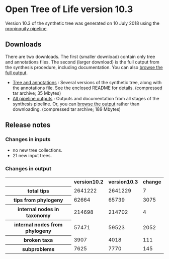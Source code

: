 # Open Tree of Life version 10.3

Version 10.3 of the synthetic tree was generated on 10 July 2018 using the [propinquity pipeline](https://github.com/OpenTreeOfLife/propinquity).

## Downloads
There are two downloads. The first (smaller download) contain only tree and annotations files. The second (larger download) is the full output from the synthesis procedure, including documentation. You can also [browse the full output](http://files.opentreeoflife.org/synthesis/opentree10.3/output/index.html).

* [Tree and annotations](http://files.opentreeoflife.org/synthesis/opentree10.3/opentree10.3_tree.tgz) : Several versions of the synthetic tree, along with the annotations file. See the enclosed README for details. (compressed tar archive; 35 Mbytes)
* [All pipeline outputs](http://files.opentreeoflife.org/synthesis/opentree10.3/opentree10.3_output.tgz) : Outputs and documentation from all stages of the synthesis pipeline. Or, you can [browse the output](http://files.opentreeoflife.org/synthesis/opentree10.3/output/index.html) rather than downloading. (compressed tar archive; 189 Mbytes)

## Release notes

### Changes in inputs

* no new tree collections.
* 21 new input trees.

### Changes in output

<table class="table table-condensed">
<tr>
<th><!--statistic-->&nbsp;</th>
<th>version10.2</th>
<th>version10.3</th>
<th>change</th>
<tr>
   <th>total tips</th>
   <td>2641222</td>
   <td>2641229</td>
   <td>7</td>
</tr>
<tr>
   <th>tips from phylogeny</th>
   <td>62664</td>
   <td>65739</td>
   <td>3075</td>
</tr>
<tr>
   <th>internal nodes in taxonomy</th>
   <td>214698</td>
   <td>214702</td>
   <td>4</td>
</tr>
<tr>
   <th>internal nodes from phylogeny</th>
   <td>57471</td>
   <td>59523</td>
   <td>2052</td>
</tr>
<tr>
   <th>broken taxa</th>
   <td>3907</td>
   <td>4018</td>
   <td>111</td>
</tr>
<tr>
   <th>subproblems</th>
   <td>7625</td>
   <td>7770</td>
   <td>145</td>
</tr>
</table>
